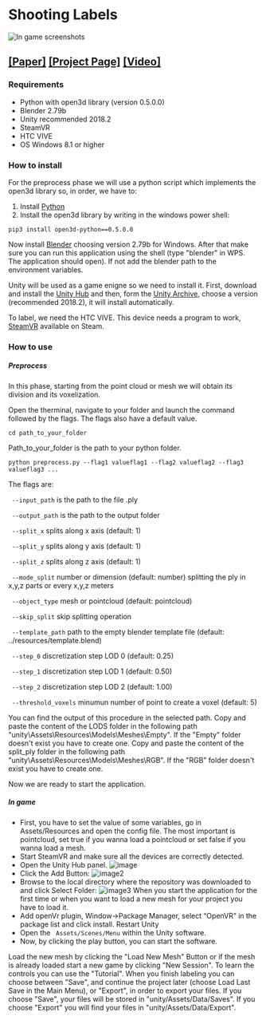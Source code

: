 # Shooting Labels 
![In game screenshots](Readme/teaser.png)

## [[Paper]](https://arxiv.org/abs/1910.05021) [[Project Page]](https://cvlab-unibo.github.io/shootinglabelsweb/) [[Video]](https://youtu.be/96vsTui8ZLg)

### Requirements
* Python with open3d library (version 0.5.0.0)
* Blender 2.79b
* Unity recommended 2018.2
* SteamVR
* HTC VIVE
* OS Windows 8.1 or higher

### How to install 
For the preprocess phase we will use a python script which implements the open3d library so, in order, we have to:
1) Install [Python](https://www.python.org/downloads/)
2) Install the open3d library by writing in the windows power shell:
```
pip3 install open3d-python==0.5.0.0
```
Now install [Blender](https://download.blender.org/release/Blender2.79/) choosing version 2.79b for Windows. After that make sure you can run this application using the shell (type "blender" in WPS. The application should open). If not add the blender path to the environment variables.

Unity will be used as a game enigne so we need to install it. First, download and install the [Unity Hub](https://unity3d.com/get-unity/download) and then, form the [Unity Archive](https://unity3d.com/get-unity/download/archive), choose a version (recommended 2018.2), it will install automatically.

To label, we need the HTC VIVE. This device needs a program to work, [SteamVR](https://store.steampowered.com/app/250820/SteamVR/) available on Steam. 


### How to use
##### Preprocess
In this phase, starting from the point cloud or mesh we will obtain its division and its voxelization.

Open the therminal, navigate to your folder and launch the command followed by the flags. The flags also have a default value. 

 ```
 cd path_to_your_folder
 ```
 Path_to_your_folder is the path to your python folder.

```
python preprocess.py --flag1 valueflag1 --flag2 valueflag2 --flag3 valueflag3 ...  
```

The flags are:

``` --input_path``` is the path to the file .ply

``` --output_path``` is the path to the output folder

``` --split_x``` splits along x axis (default: 1)

``` --split_y``` splits along y axis (default: 1)

``` --split_z``` splits along z axis (default: 1)

``` --mode_split``` number or dimension (default: number) splitting the ply in x,y,z parts or every x,y,z meters

``` --object_type``` mesh or pointcloud (default: pointcloud) 

``` --skip_split``` skip splitting operation 

``` --template_path``` path to the empty blender template file (default: ../resources/template.blend)

``` --step_0``` discretization step LOD 0 (default: 0.25)

``` --step_1``` discretization step LOD 1 (default: 0.50)

``` --step_2``` discretization step LOD 2 (default: 1.00)

``` --threshold_voxels``` minumun number of point to create a voxel (default: 5)


You can find the output of this procedure in the selected path. Copy and paste the content of the LODS folder in the following path "unity\Assets\Resources\Models\Meshes\Empty". If the "Empty" folder doesn't exist you have to create one. Copy and paste the content of the split_ply folder in the following path "unity\Assets\Resources\Models\Meshes\RGB". If the "RGB" folder doesn't exist you have to create one. 

Now we are ready to start the application. 

##### In game
* First, you have to set the value of some variables, go in Assets/Resources and open the config file. The most important is pointcloud, set true if you wanna load a pointcloud or set false if you wanna load a mesh.
* Start SteamVR and make sure all the devices are correctly detected. 
* Open the Unity Hub panel.
![image](Readme/5.PNG)
* Click the Add Button:
![image2](Readme/7.png)
* Browse to the local directory where the repository was downloaded to and click Select Folder:
![image3](Readme/6.PNG)
When you start the application for the first time or when you want to load a new mesh for your project you have to load it. 
* Add openVr plugin, Window->Package Manager, select “OpenVR” in the package list and click install. Restart Unity
* Open the ``` Assets/Scenes/Menu``` within the Unity software.
* Now, by clicking the play button, you can start the software. 

Load the new mesh by clicking the "Load New Mesh" Button or if the mesh is already loaded start a new game by clicking "New Session". 
To learn the controls you can use the "Tutorial".
When you finish labeling you can choose between "Save", and continue the project later (choose Load Last Save in the Main Menu), or "Export", in order to export your files. If you choose "Save", your files will be stored in "unity/Assets/Data/Saves". If you choose "Export" you will find your files in "unity/Assets/Data/Export".
